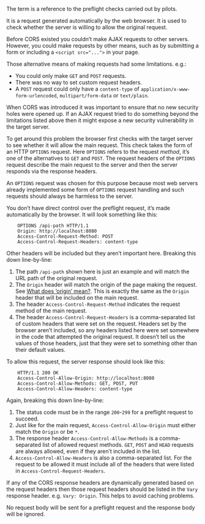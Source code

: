 The term is a reference to the preflight checks carried out by pilots.

It is a request generated automatically by the web browser. It is used to check whether the server is willing to allow the original request.

Before CORS existed you couldn’t make AJAX requests to other servers. However, you could make requests by other means, such as by submitting a form or including a `<script src="...">` in your page.

Those alternative means of making requests had some limitations. e.g.:

*   You could only make `GET` and `POST` requests.
*   There was no way to set custom request headers.
*   A `POST` request could only have a `content-type` of `application/x-www-form-urlencoded`, `multipart/form-data` or `text/plain`.

When CORS was introduced it was important to ensure that no new security holes were opened up. If an AJAX request tried to do something beyond the limitations listed above then it might expose a new security vulnerability in the target server.

To get around this problem the browser first checks with the target server to see whether it will allow the main request. This check takes the form of an HTTP `OPTIONS` request. Here `OPTIONS` refers to the request _method_, it’s one of the alternatives to `GET` and `POST`. The request headers of the `OPTIONS` request describe the main request to the server and then the server responds via the response headers.

An `OPTIONS` request was chosen for this purpose because most web servers already implemented some form of `OPTIONS` request handling and such requests should always be harmless to the server.

You don’t have direct control over the preflight request, it’s made automatically by the browser. It will look something like this:

```
    OPTIONS /api-path HTTP/1.1
    Origin: http://localhost:8080
    Access-Control-Request-Method: POST
    Access-Control-Request-Headers: content-type
```

Other headers will be included but they aren’t important here. Breaking this down line-by-line:

1.  The path `/api-path` shown here is just an example and will match the URL path of the original request.
2.  The `Origin` header will match the origin of the page making the request. See [What does ‘origin’ mean?](/faq#b667). This is exactly the same as the `Origin` header that will be included on the main request.
3.  The header `Access-Control-Request-Method` indicates the request method of the main request.
4.  The header `Access-Control-Request-Headers` is a comma-separated list of custom headers that were set on the request. Headers set by the browser aren’t included, so any headers listed here were set somewhere in the code that attempted the original request. It doesn’t tell us the values of those headers, just that they were set to something other than their default values.

To allow this request, the server response should look like this:

```
    HTTP/1.1 200 OK
    Access-Control-Allow-Origin: http://localhost:8080
    Access-Control-Allow-Methods: GET, POST, PUT
    Access-Control-Allow-Headers: content-type
```

Again, breaking this down line-by-line:

1.  The status code must be in the range `200`-`299` for a preflight request to succeed.
2.  Just like for the main request, `Access-Control-Allow-Origin` must either match the `Origin` or be `*`.
3.  The response header `Access-Control-Allow-Methods` is a comma-separated list of allowed request methods. `GET`, `POST` and `HEAD` requests are always allowed, even if they aren’t included in the list.
4.  `Access-Control-Allow-Headers` is also a comma-separated list. For the request to be allowed it must include all of the headers that were listed in `Access-Control-Request-Headers`.

If any of the CORS response headers are dynamically generated based on the request headers then those request headers should be listed in the `Vary` response header. e.g. `Vary: Origin`. This helps to avoid caching problems.

No request body will be sent for a preflight request and the response body will be ignored.
